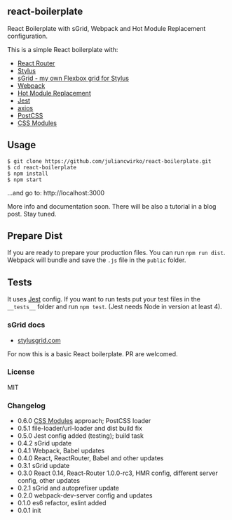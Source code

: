 ## react-boilerplate

React Boilerplate with sGrid, Webpack and Hot Module Replacement configuration.

This is a simple React boilerplate with:

- [React Router](https://www.npmjs.com/package/react-router)
- [Stylus](https://www.npmjs.com/package/stylus)
- [sGrid - my own Flexbox grid for Stylus](http://stylusgrid.com)
- [Webpack](https://www.npmjs.com/package/webpack)
- [Hot Module Replacement](https://webpack.github.io/docs/hot-module-replacement-with-webpack.html)
- [Jest](https://facebook.github.io/jest/)
- [axios](https://www.npmjs.com/package/axios)
- [PostCSS](https://github.com/postcss/postcss)
- [CSS Modules](https://github.com/css-modules/css-modules)

## Usage

```
$ git clone https://github.com/juliancwirko/react-boilerplate.git
$ cd react-boilerplate
$ npm install
$ npm start
```
...and go to: http://localhost:3000

More info and documentation soon. There will be also a tutorial in a blog post. Stay tuned.

## Prepare Dist

If you are ready to prepare your production files. You can run `npm run dist`. Webpack will bundle and save the `.js` file in the `public` folder.

## Tests

It uses [Jest](https://facebook.github.io/jest/) config. If you want to run tests put your test files in the `__tests__` folder and run `npm test`. (Jest needs Node in version at least 4).

### sGrid docs

- [stylusgrid.com](http://stylusgrid.com)

For now this is a basic React boilerplate. PR are welcomed.

### License

MIT

### Changelog

- 0.6.0 [CSS Modules](https://github.com/css-modules/css-modules) approach; PostCSS loader
- 0.5.1 file-loader/url-loader and dist build fix
- 0.5.0 Jest config added (testing); build task
- 0.4.2 sGrid update
- 0.4.1 Webpack, Babel updates
- 0.4.0 React, ReactRouter, Babel and other updates
- 0.3.1 sGrid update
- 0.3.0 React 0.14, React-Router 1.0.0-rc3, HMR config, different server config, other updates
- 0.2.1 sGrid and autoprefixer update
- 0.2.0 webpack-dev-server config and updates
- 0.1.0 es6 refactor, eslint added
- 0.0.1 init
